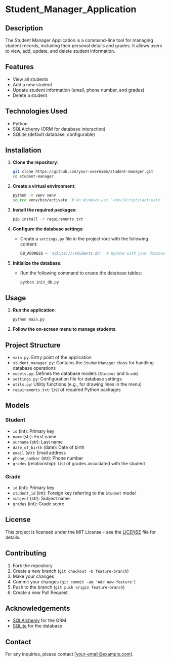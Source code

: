 # Student_Manager_Application

## Description

The Student Manager Application is a command-line tool for managing student records, including their personal details and grades. It allows users to view, add, update, and delete student information.

## Features

- View all students
- Add a new student
- Update student information (email, phone number, and grades)
- Delete a student

## Technologies Used

- Python
- SQLAlchemy (ORM for database interaction)
- SQLite (default database, configurable)

## Installation

1. **Clone the repository**:

    ```bash
    git clone https://github.com/your-username/student-manager.git
    cd student-manager
    ```

2. **Create a virtual environment**:

    ```bash
    python -m venv venv
    source venv/bin/activate  # On Windows use `venv\Scripts\activate`
    ```

3. **Install the required packages**:

    ```bash
    pip install -r requirements.txt
    ```

4. **Configure the database settings**:

    - Create a `settings.py` file in the project root with the following content:

        ```python
        DB_ADDRESS = 'sqlite:///students.db'  # Update with your database URL if using a different database
        ```

5. **Initialize the database**:

    - Run the following command to create the database tables:

        ```bash
        python init_db.py
        ```

## Usage

1. **Run the application**:

    ```bash
    python main.py
    ```

2. **Follow the on-screen menu to manage students**.

## Project Structure

- `main.py`: Entry point of the application
- `student_manager.py`: Contains the `StudentManager` class for handling database operations
- `models.py`: Defines the database models (`Student` and `Grade`)
- `settings.py`: Configuration file for database settings
- `utils.py`: Utility functions (e.g., for drawing lines in the menu)
- `requirements.txt`: List of required Python packages

## Models

### Student

- `id` (int): Primary key
- `name` (str): First name
- `surname` (str): Last name
- `date_of_birth` (date): Date of birth
- `email` (str): Email address
- `phone_number` (str): Phone number
- `grades` (relationship): List of grades associated with the student

### Grade

- `id` (int): Primary key
- `student_id` (int): Foreign key referring to the `Student` model
- `subject` (str): Subject name
- `grades` (int): Grade score

## License

This project is licensed under the MIT License - see the [LICENSE](LICENSE) file for details.

## Contributing

1. Fork the repository
2. Create a new branch (`git checkout -b feature-branch`)
3. Make your changes
4. Commit your changes (`git commit -am 'Add new feature'`)
5. Push to the branch (`git push origin feature-branch`)
6. Create a new Pull Request

## Acknowledgements

- [SQLAlchemy](https://www.sqlalchemy.org/) for the ORM
- [SQLite](https://www.sqlite.org/) for the database

## Contact

For any inquiries, please contact [your-email@example.com].
